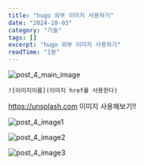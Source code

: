 ```yaml
---
title: "hugo 외부 이미지 사용하기"
date: "2024-10-03"
category: "기술"
tags: []
excerpt: "hugo 외부 이미지 사용하기"
readTime: "1분"
---
```


![post_4_main_image](https://images.unsplash.com/photo-1727200452521-ee63ae8682a8?w=1400&auto=format&fit=crop&q=60&ixlib=rb-4.0.3&ixid=M3wxMjA3fDB8MHxmZWF0dXJlZC1waG90b3MtZmVlZHw1Mnx8fGVufDB8fHx8fA%3D%3D)

<!--more-->

```
![이미지이름](이미지 href를 사용한다)
```

https://unsplash.com  이미지 사용해보기!!

![post_4_image1](https://images.unsplash.com/photo-1727783903555-6a9ba6a7b6e0?w=1400&auto=format&fit=crop&q=60&ixlib=rb-4.0.3&ixid=M3wxMjA3fDB8MHxmZWF0dXJlZC1waG90b3MtZmVlZHw2Mnx8fGVufDB8fHx8fA%3D%3D)

![post_4_image2](https://images.unsplash.com/photo-1725714835400-db392bfa6e5e?w=600&auto=format&fit=crop&q=60&ixlib=rb-4.0.3&ixid=M3wxMjA3fDB8MHxwaG90by1yZWxhdGVkfDI3fHx8ZW58MHx8fHx8)

![post_4_image3](https://plus.unsplash.com/premium_photo-1700135091041-2c755a97689e?w=600&auto=format&fit=crop&q=60&ixlib=rb-4.0.3&ixid=M3wxMjA3fDB8MHxwaG90by1yZWxhdGVkfDQyfHx8ZW58MHx8fHx8)